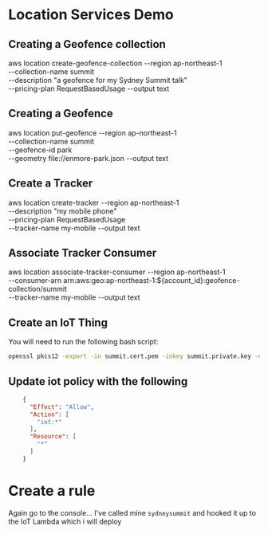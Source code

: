 # Location Services Demo

## Creating a Geofence collection

aws location create-geofence-collection --region ap-northeast-1 \
--collection-name summit \
--description "a geofence for my Sydney Summit talk" \
--pricing-plan RequestBasedUsage --output text

## Creating a Geofence

aws location put-geofence --region ap-northeast-1 \
--collection-name summit \
--geofence-id park \
--geometry file://enmore-park.json --output text

## Create a Tracker

aws location create-tracker --region ap-northeast-1 \
--description "my mobile phone" \
--pricing-plan RequestBasedUsage \
--tracker-name my-mobile --output text

## Associate Tracker Consumer

aws location associate-tracker-consumer --region ap-northeast-1 \
--consumer-arn arn:aws:geo:ap-northeast-1:${account_id}:geofence-collection/summit \
--tracker-name my-mobile --output text

## Create an IoT Thing

You will need to run the following bash script:

```bash
openssl pkcs12 -export -in summit.cert.pem -inkey summit.private.key -out private.otrp
```


## Update iot policy with the following

```json
    {
      "Effect": "Allow",
      "Action": [
        "iot:*"
      ],
      "Resource": [
        "*"
      ]
    }
```



# Create a rule

Again go to the console... I've called mine `sydneysummit` and hooked it up to the IoT Lambda which i will deploy
